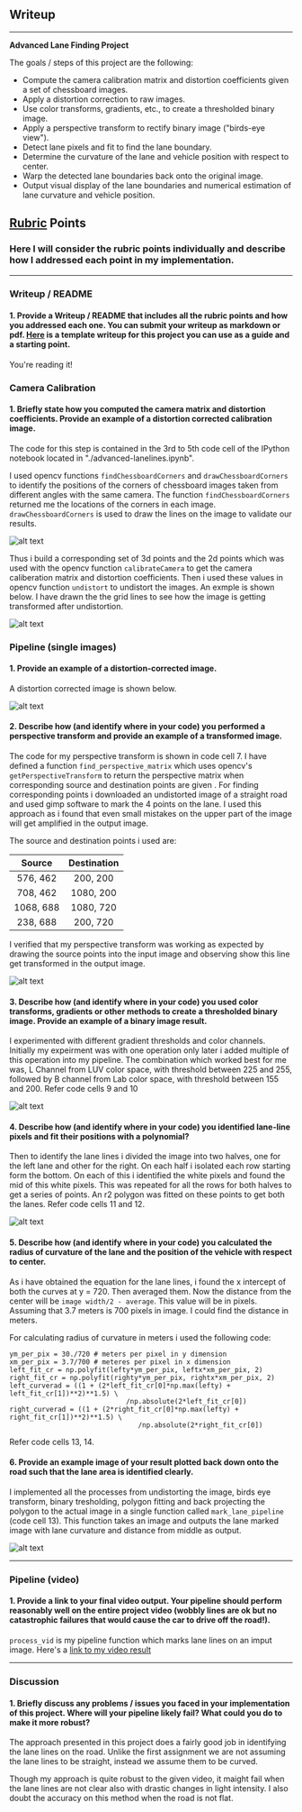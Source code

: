 ## Writeup

---

**Advanced Lane Finding Project**

The goals / steps of this project are the following:

* Compute the camera calibration matrix and distortion coefficients given a set of chessboard images.
* Apply a distortion correction to raw images.
* Use color transforms, gradients, etc., to create a thresholded binary image.
* Apply a perspective transform to rectify binary image ("birds-eye view").
* Detect lane pixels and fit to find the lane boundary.
* Determine the curvature of the lane and vehicle position with respect to center.
* Warp the detected lane boundaries back onto the original image.
* Output visual display of the lane boundaries and numerical estimation of lane curvature and vehicle position.

[//]: # (Image References)

[image1]: ./output_images/checker.png "Checker pattern"
[image2]: ./output_images/undistort.png "Undistorted Image"
[image2_]: ./output_images/undistort_nogrid.png "Undistorted Image wthout grid"

[image3]: ./output_images/birds_eye.png "Birds eye view"
[image4]: ./output_images/binary_thresh.png "Binary image"
[image5]: ./output_images/curve_fitting.png "Curve fitting"
[image6]: ./output_images/lane_marked_label.png "Final image"
[video1]: ./result.mp4 "Video"

## [Rubric](https://review.udacity.com/#!/rubrics/571/view) Points

### Here I will consider the rubric points individually and describe how I addressed each point in my implementation.  

---

### Writeup / README

#### 1. Provide a Writeup / README that includes all the rubric points and how you addressed each one.  You can submit your writeup as markdown or pdf.  [Here](https://github.com/udacity/CarND-Advanced-Lane-Lines/blob/master/writeup_template.md) is a template writeup for this project you can use as a guide and a starting point.  

You're reading it!

### Camera Calibration

#### 1. Briefly state how you computed the camera matrix and distortion coefficients. Provide an example of a distortion corrected calibration image.

The code for this step is contained in the 3rd to 5th code cell of the IPython notebook located in "./advanced-lanelines.ipynb".  

I used opencv functions `findChessboardCorners` and `drawChessboardCorners` to identify the positions of the  corners of chessboard images taken from different angles with the same camera. The function `findChessboardCorners` returned me the locations of the corners in each image. `drawChessboardCorners` is used to draw the lines on the image to validate our results.

![alt text][image1]

Thus i build a corresponding set of 3d points and the 2d points which was used with the opencv function `calibrateCamera` to get the camera caliberation matrix and distortion coefficients. Then i used these values in opencv function `undistort` to undistort the images. An exmple is shown below. I have drawn the the grid lines to see how the image is getting transformed after undistortion.

![alt text][image2]

### Pipeline (single images)

#### 1. Provide an example of a distortion-corrected image.

A distortion corrected image is shown below.

![alt text][image2_]

#### 2. Describe how (and identify where in your code) you performed a perspective transform and provide an example of a transformed image.

The code for my perspective transform is shown in code cell 7. I have defined a function `find_perspective_matrix` which uses opencv's `getPerspectiveTransform` to return the perspective matrix when corresponding source and destination points are given . For finding corresponding points i downloaded an undistorted image of a straight road and used gimp software to mark the 4 points on the lane. I used this approach as i found that even small mistakes on the upper part of the image will get amplified in the output image. 

The source and destination points i used are:

| Source        | Destination   | 
|:-------------:|:-------------:| 
| 576, 462      | 200, 200      | 
| 708, 462      | 1080, 200     |
| 1068, 688     | 1080, 720     |
| 238, 688      | 200, 720      |

I verified that my perspective transform was working as expected by drawing the source points into the input image and observing show this line get transformed in the output image.

![alt text][image3]

#### 3. Describe how (and identify where in your code) you used color transforms, gradients or other methods to create a thresholded binary image.  Provide an example of a binary image result.

I experimented with different gradient thresholds and color channels. Initially my expeirment was with one operation only later i added multiple of this operation into my pipeline. The combination which worked best for me was, 
L Channel from LUV color space, with threshold between 225 and 255, followed by B channel from Lab color space, with threshold between 155 and 200. Refer code cells 9 and 10

![alt text][image4]



#### 4. Describe how (and identify where in your code) you identified lane-line pixels and fit their positions with a polynomial?

Then to identify the lane lines i divided the image into two halves, one for the left lane and other for the right. On each half i isolated each row starting form the bottom. On each of this i identified the white pixels and found the mid of this white pixels. This was repeated for all the rows for both halves to get a series of points. An r2 polygon was fitted on these points to get both the lanes. Refer code cells 11 and 12.

![alt text][image5]

#### 5. Describe how (and identify where in your code) you calculated the radius of curvature of the lane and the position of the vehicle with respect to center.

As i have obtained the equation for the lane lines, i found the x intercept of both the curves at y = 720. Then averaged them. Now the distance from the center will be `image width/2 - average`. This value will be in pixels. Assuming that 3.7 meters is 700 pixels in image. I could find the distance in meters.

For calculating radius of curvature in meters i used the following code:
```
ym_per_pix = 30./720 # meters per pixel in y dimension
xm_per_pix = 3.7/700 # meteres per pixel in x dimension
left_fit_cr = np.polyfit(lefty*ym_per_pix, leftx*xm_per_pix, 2)
right_fit_cr = np.polyfit(righty*ym_per_pix, rightx*xm_per_pix, 2)
left_curverad = ((1 + (2*left_fit_cr[0]*np.max(lefty) + left_fit_cr[1])**2)**1.5) \
                             /np.absolute(2*left_fit_cr[0])
right_curverad = ((1 + (2*right_fit_cr[0]*np.max(lefty) + right_fit_cr[1])**2)**1.5) \
                                /np.absolute(2*right_fit_cr[0])
```

Refer code cells 13, 14.

#### 6. Provide an example image of your result plotted back down onto the road such that the lane area is identified clearly.

I implemented all the processes from undistorting the image, birds eye transform, binary tresholding, polygon fitting and back projecting the polygon to the actual image in a single function called `mark_lane_pipeline` (code cell 13). This function takes an image and outputs the lane marked image with lane curvature and distance from middle as output.

![alt text][image6]

---

### Pipeline (video)

#### 1. Provide a link to your final video output.  Your pipeline should perform reasonably well on the entire project video (wobbly lines are ok but no catastrophic failures that would cause the car to drive off the road!).

`process_vid` is my pipeline function which marks lane lines on an imput image.
Here's a [link to my video result](./result.mp4)

---

### Discussion

#### 1. Briefly discuss any problems / issues you faced in your implementation of this project.  Where will your pipeline likely fail?  What could you do to make it more robust?

The approach presented in this project does a fairly good job in identifying the lane lines on the road. Unlike the first assignment we are not assuming the lane lines to be straight, instead we assume them to be curved. 

Though my approach is quite robust to the given video, it maight fail when the lane lines are not clear also with drastic changes in light intensity. I also doubt the accuracy on this method when the road is not flat.